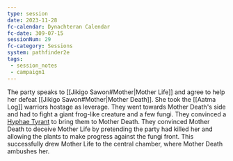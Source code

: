 ```yaml
---
type: session
date: 2023-11-28
fc-calendar: Dynachteran Calendar
fc-date: 309-07-15
sessionNum: 29
fc-category: Sessions
system: pathfinder2e
tags: 
 - session_notes
 - campaign1
---
```

The party speaks to [[Jikigo Sawon#Mother|Mother Life]]  and agree to help her defeat [[Jikigo Sawon#Mother|Mother Death]]. She took the [[Aatma Log]] warriors hostage as leverage. They went towards Mother Death's side and had to fight a giant frog-like creature and a few fungi. They convinced a [Hyphae Tyrant](https://2e.aonprd.com/Monsters.aspx?ID=2602) to bring them to Mother Death. They convinced Mother Death to deceive Mother Life by pretending the party had killed her and allowing the plants to make progress against the fungi front. This successfully drew Mother Life to the central chamber, where Mother Death ambushes her.